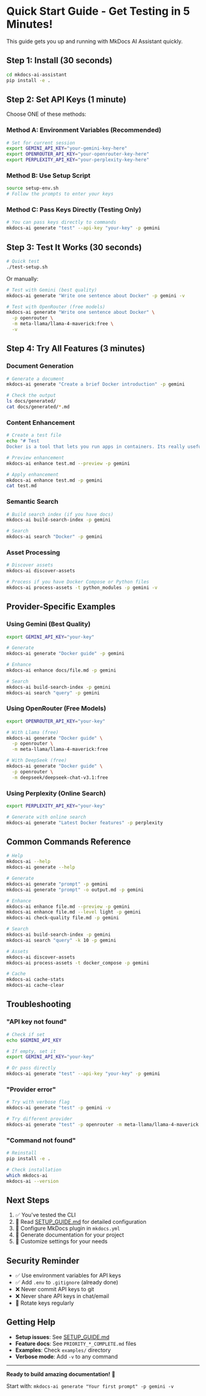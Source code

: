 # Quick Start Guide - Get Testing in 5 Minutes!

This guide gets you up and running with MkDocs AI Assistant quickly.

## Step 1: Install (30 seconds)

```bash
cd mkdocs-ai-assistant
pip install -e .
```

## Step 2: Set API Keys (1 minute)

Choose ONE of these methods:

### Method A: Environment Variables (Recommended)

```bash
# Set for current session
export GEMINI_API_KEY="your-gemini-key-here"
export OPENROUTER_API_KEY="your-openrouter-key-here"
export PERPLEXITY_API_KEY="your-perplexity-key-here"
```

### Method B: Use Setup Script

```bash
source setup-env.sh
# Follow the prompts to enter your keys
```

### Method C: Pass Keys Directly (Testing Only)

```bash
# You can pass keys directly to commands
mkdocs-ai generate "test" --api-key "your-key" -p gemini
```

## Step 3: Test It Works (30 seconds)

```bash
# Quick test
./test-setup.sh
```

Or manually:

```bash
# Test with Gemini (best quality)
mkdocs-ai generate "Write one sentence about Docker" -p gemini -v

# Test with OpenRouter (free models)
mkdocs-ai generate "Write one sentence about Docker" \
  -p openrouter \
  -m meta-llama/llama-4-maverick:free \
  -v
```

## Step 4: Try All Features (3 minutes)

### Document Generation

```bash
# Generate a document
mkdocs-ai generate "Create a brief Docker introduction" -p gemini

# Check the output
ls docs/generated/
cat docs/generated/*.md
```

### Content Enhancement

```bash
# Create a test file
echo "# Test
Docker is a tool that lets you run apps in containers. Its really useful." > test.md

# Preview enhancement
mkdocs-ai enhance test.md --preview -p gemini

# Apply enhancement
mkdocs-ai enhance test.md -p gemini
cat test.md
```

### Semantic Search

```bash
# Build search index (if you have docs)
mkdocs-ai build-search-index -p gemini

# Search
mkdocs-ai search "Docker" -p gemini
```

### Asset Processing

```bash
# Discover assets
mkdocs-ai discover-assets

# Process if you have Docker Compose or Python files
mkdocs-ai process-assets -t python_modules -p gemini -v
```

## Provider-Specific Examples

### Using Gemini (Best Quality)

```bash
export GEMINI_API_KEY="your-key"

# Generate
mkdocs-ai generate "Docker guide" -p gemini

# Enhance
mkdocs-ai enhance docs/file.md -p gemini

# Search
mkdocs-ai build-search-index -p gemini
mkdocs-ai search "query" -p gemini
```

### Using OpenRouter (Free Models)

```bash
export OPENROUTER_API_KEY="your-key"

# With Llama (free)
mkdocs-ai generate "Docker guide" \
  -p openrouter \
  -m meta-llama/llama-4-maverick:free

# With DeepSeek (free)
mkdocs-ai generate "Docker guide" \
  -p openrouter \
  -m deepseek/deepseek-chat-v3.1:free
```

### Using Perplexity (Online Search)

```bash
export PERPLEXITY_API_KEY="your-key"

# Generate with online search
mkdocs-ai generate "Latest Docker features" -p perplexity
```

## Common Commands Reference

```bash
# Help
mkdocs-ai --help
mkdocs-ai generate --help

# Generate
mkdocs-ai generate "prompt" -p gemini
mkdocs-ai generate "prompt" -o output.md -p gemini

# Enhance
mkdocs-ai enhance file.md --preview -p gemini
mkdocs-ai enhance file.md --level light -p gemini
mkdocs-ai check-quality file.md -p gemini

# Search
mkdocs-ai build-search-index -p gemini
mkdocs-ai search "query" -k 10 -p gemini

# Assets
mkdocs-ai discover-assets
mkdocs-ai process-assets -t docker_compose -p gemini

# Cache
mkdocs-ai cache-stats
mkdocs-ai cache-clear
```

## Troubleshooting

### "API key not found"

```bash
# Check if set
echo $GEMINI_API_KEY

# If empty, set it
export GEMINI_API_KEY="your-key"

# Or pass directly
mkdocs-ai generate "test" --api-key "your-key" -p gemini
```

### "Provider error"

```bash
# Try with verbose flag
mkdocs-ai generate "test" -p gemini -v

# Try different provider
mkdocs-ai generate "test" -p openrouter -m meta-llama/llama-4-maverick:free
```

### "Command not found"

```bash
# Reinstall
pip install -e .

# Check installation
which mkdocs-ai
mkdocs-ai --version
```

## Next Steps

1. ✅ You've tested the CLI
2. 📖 Read [SETUP_GUIDE.md](SETUP_GUIDE.md) for detailed configuration
3. 🔧 Configure MkDocs plugin in `mkdocs.yml`
4. 📝 Generate documentation for your project
5. 🎨 Customize settings for your needs

## Security Reminder

- ✅ Use environment variables for API keys
- ✅ Add `.env` to `.gitignore` (already done)
- ❌ Never commit API keys to git
- ❌ Never share API keys in chat/email
- 🔄 Rotate keys regularly

## Getting Help

- **Setup issues**: See [SETUP_GUIDE.md](SETUP_GUIDE.md)
- **Feature docs**: See `PRIORITY_*_COMPLETE.md` files
- **Examples**: Check `examples/` directory
- **Verbose mode**: Add `-v` to any command

---

**Ready to build amazing documentation!** 🚀

Start with: `mkdocs-ai generate "Your first prompt" -p gemini -v`
